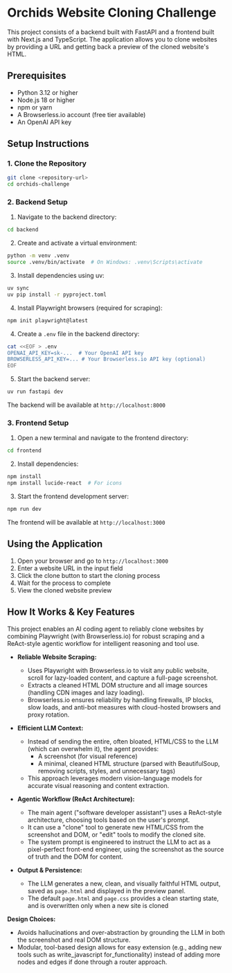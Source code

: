 # Orchids Website Cloning Challenge

This project consists of a backend built with FastAPI and a frontend built with Next.js and TypeScript. The application allows you to clone websites by providing a URL and getting back a preview of the cloned website's HTML.

## Prerequisites

- Python 3.12 or higher
- Node.js 18 or higher
- npm or yarn
- A Browserless.io account (free tier available)
- An OpenAI API key

## Setup Instructions

### 1. Clone the Repository

```bash
git clone <repository-url>
cd orchids-challenge
```

### 2. Backend Setup

1. Navigate to the backend directory:
```bash
cd backend
```

2. Create and activate a virtual environment:
```bash
python -m venv .venv
source .venv/bin/activate  # On Windows: .venv\Scripts\activate
```

3. Install dependencies using uv:
```bash
uv sync
uv pip install -r pyproject.toml
```
4. Install Playwright browsers (required for scraping):
```bash
npm init playwright@latest
```

4. Create a `.env` file in the backend directory:
```bash
cat <<EOF > .env
OPENAI_API_KEY=sk-...  # Your OpenAI API key
BROWSERLESS_API_KEY=... # Your Browserless.io API key (optional)
EOF
```

5. Start the backend server:
```bash
uv run fastapi dev
```

The backend will be available at `http://localhost:8000`

### 3. Frontend Setup

1. Open a new terminal and navigate to the frontend directory:
```bash
cd frontend
```

2. Install dependencies:
```bash
npm install
npm install lucide-react  # For icons
```

3. Start the frontend development server:
```bash
npm run dev
```

The frontend will be available at `http://localhost:3000`

## Using the Application

1. Open your browser and go to `http://localhost:3000`
2. Enter a website URL in the input field
3. Click the clone button to start the cloning process
4. Wait for the process to complete
5. View the cloned website preview

## How It Works & Key Features

This project enables an AI coding agent to reliably clone websites by combining Playwright (with Browserless.io) for robust scraping and a ReAct-style agentic workflow for intelligent reasoning and tool use.

- **Reliable Website Scraping:**
  - Uses Playwright with Browserless.io to visit any public website, scroll for lazy-loaded content, and capture a full-page screenshot.
  - Extracts a cleaned HTML DOM structure and all image sources (handling CDN images and lazy loading).
  - Browserless.io ensures reliability by handling firewalls, IP blocks, slow loads, and anti-bot measures with cloud-hosted browsers and proxy rotation.

- **Efficient LLM Context:**
  - Instead of sending the entire, often bloated, HTML/CSS to the LLM (which can overwhelm it), the agent provides:
    - A screenshot (for visual reference)
    - A minimal, cleaned HTML structure (parsed with BeautifulSoup, removing scripts, styles, and unnecessary tags)
  - This approach leverages modern vision-language models for accurate visual reasoning and content extraction.

- **Agentic Workflow (ReAct Architecture):**
  - The main agent ("software developer assistant") uses a ReAct-style architecture, choosing tools based on the user's prompt.
  - It can use a "clone" tool to generate new HTML/CSS from the screenshot and DOM, or "edit" tools to modify the cloned site.
  - The system prompt is engineered to instruct the LLM to act as a pixel-perfect front-end engineer, using the screenshot as the source of truth and the DOM for content.

- **Output & Persistence:**
  - The LLM generates a new, clean, and visually faithful HTML output, saved as `page.html` and displayed in the preview panel.
  - The default `page.html` and `page.css` provides a clean starting state, and is overwritten only when a new site is cloned

**Design Choices:**
- Avoids hallucinations and over-abstraction by grounding the LLM in both the screenshot and real DOM structure.
- Modular, tool-based design allows for easy extension (e.g., adding new tools such as write_javascript for_functionality) instead of adding more nodes and edges if done through a router approach.